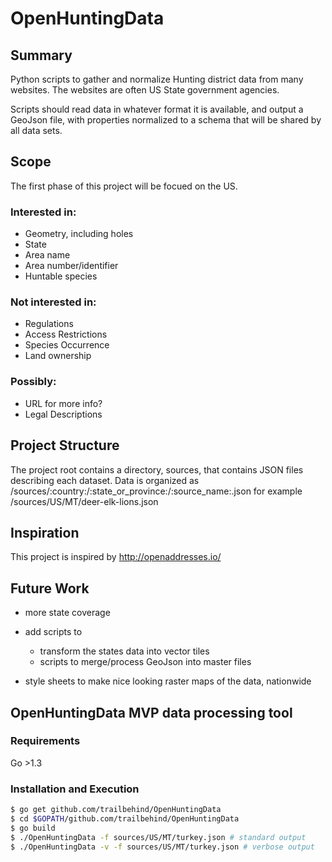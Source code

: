 # OpenHuntingData

## Summary
Python scripts to gather and normalize Hunting district data from many websites. The websites are often US State government agencies.

Scripts should read data in whatever format it is available, and output a GeoJson file, with properties normalized to a schema that will be shared by all data sets.

## Scope
The first phase of this project will be focued on the US.

### Interested in:
* Geometry, including holes
* State
* Area name
* Area number/identifier
* Huntable species

### Not interested in:
* Regulations
* Access Restrictions
* Species Occurrence
* Land ownership

### Possibly:
* URL for more info?
* Legal Descriptions

## Project Structure
The project root contains a directory, sources, that contains JSON files describing each dataset. Data is organized as /sources/:country:/:state_or_province:/:source_name:.json for example /sources/US/MT/deer-elk-lions.json

## Inspiration
This project is inspired by http://openaddresses.io/

## Future Work
* more state coverage
* add scripts to
    * transform the states data into vector tiles
    * scripts to merge/process GeoJson into master files

* style sheets to make nice looking raster maps of the data, nationwide

## OpenHuntingData MVP data processing tool

### Requirements
Go >1.3

### Installation and Execution

```bash
$ go get github.com/trailbehind/OpenHuntingData
$ cd $GOPATH/github.com/trailbehind/OpenHuntingData
$ go build
$ ./OpenHuntingData -f sources/US/MT/turkey.json # standard output
$ ./OpenHuntingData -v -f sources/US/MT/turkey.json # verbose output
```
